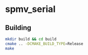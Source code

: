 # spmv_serial

## Building

```bash
mkdir build && cd build
cmake .. -DCMAKE_BUILD_TYPE=Release
make
